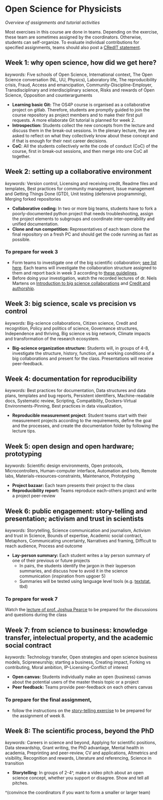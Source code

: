 # Open Science for Physicists
*Overview of assignments and tutorial activities*

Most exercises in this course are done in teams. Depending on the exercise, these team are sometimes assigned by the coordinators. Otherwise, students can self-organize. To evaluate individual contributions for specified assignments, teams should also post a [CRedIT statement](https://doi.org/10.1002/leap.1210).

## Week 1: why open science, how did we get here?  
*keywords:* Five schools of Open Science, International context,  The Open Science conversation (NL, UU, Physics), Laboratory life, The reproducibility crisis, Fraud, Access and emancipation, Community-Discipline-Employer, Transdisciplinary and interdisciplinary science, Risks and rewards of Open Science, Opposition and counterarguments

+ **Learning basic Git:** The OS4P course is organised as a collaborative project on gitlab. Therefore, students are promptly guided to join the course repository as project members and to make their first pull requests. A more ellaborate Git tutorial is planned for week 2. 
+ **Introspection:** Students collect the new concepts from the lecture and discuss them in the break-out sessions. In the plenary lecture, they are asked to reflect on what they collectively know about these concept and if that is enough for their next career decisions.
+ **CoC**: All the students collectively write the code of conduct (CoC) of the course, first in break-out sessions, and then merge into one CoC all together.

## Week 2: setting up a collaborative environment
*keywords:* Version control, Licensing and receiving credit, Readme files and templates, Best practices for community management, Issue management and Getting Things Done (GTD), Unit testing (defensive programming), Merging forked repositories 

+ **Collaborative coding:** In two or more big teams, students have to fork a poorly-documented python project that needs troubleshooting, assign the project elements to subgroups and coordinate inter-operability and unified documentation.
+ **Clone and run competition:** Representatives of each team clone the final repository on a fresh PC and should get the code running as fast as possible.

### To prepare for week 3

+ Form teams to investigate one of the big scientific collaboration; [see list here](CourseDevelopment/Week3/Lecture3.md#list-of-projects-to-investigate).  Each teams will investigate the collaboration structure assigned to them and report back in week 3 according to [these guidelines](CourseDevelopment/Week3/bigcollab_report_MAKECOPY.md).
+ Before doing your investigation, watch the recorded lectures of dr. Niels Martens on [Introduction to big science collaborations](https://www.youtube.com/watch?v=M1giIxeLuIg) and [Credit and authorship](https://www.youtube.com/watch?v=DRt1uTytWf8).

## Week 3: big science, scale vs precision vs control
*keywords:* Big-science collaborations, Citizen science, Credit and recognition, Policy and politics of science, Governance structures, Independence and thriving, Big science vs big network, Climate impacts and transformation of the research ecosystem.

+ **Big-science organization structure:** Students will, in groups of 4-8, investigate the structure, history, function, and working conditions of a big collaborations and present for the class. Presentations will receive peer-feedback.

## Week 4: documentation for reproducibility
*keywords:* Best practices for documentation, Data structures and data plans, templates and bug reports, Persistent identifiers, Machine-readable docs, Systematic review, Scripting, Compatibility, Dockers-Virtual Environments-Pinning, Best practices in data visualization, 

+ **Reproducible measurement project**: Student teams start with their measurement projects according to the requirements, define the goal and the processes, and create the documentation folder by following the lecture tips.

## Week 5: open design and open hardware; prototyping
*keywords:* Scientific design environments, Open protocols, Microcontrollers, Human-computer interface, Automation and bots, Remote labs, Materials-resources-constraints, Maintenance, Prototyping

+ **Project bazaar:** Each team presents their project to the class
+ **Reproducibility report:** Teams reproduce each-others project and write a project peer-review 

## Week 6: public engagement: story-telling and presentation; activism and trust in scientists
*keywords:* Storytelling, Science communication and journalism, Activism and trust in Science, Bounds of expertise, Academic social contract, Metaphors, Communicating uncertainty, Narratives and framing, Difficult to reach audience, Process and outcome

+ **Lay-person summary:** Each student writes a lay person summary of one of their previous or future projects
    + In pairs, the students identify the jargon in their layperson summaries, and discuss how to avoid it in the science communication (inspiration from upgoer 5)
    + Summaries will be tested using language level tools (e.g. [textstat](https://github.com/textstat/textstat), tbd)

### To prepare for week 7
Watch the [lecture of prof. Joshua Pearce](https://uwoca-my.sharepoint.com/:v:/g/personal/jpearc26_uwo_ca/EXHKiseU0ExGjcIuwGHwZUYBfB5tD74PdjOI_ba428V4bw) to be prepared for the discussions and questions during the class

## Week 7: from science to business: knowledge transfer, intelectual property, and the academic social contract
*keywords:* Technology transfer, Open strategies and open science business models, Scipreneurship; starting a business, Creating impact, Forking vs contributing, Moral ambition, IP-Licensing-Conflict of interest

+ **Open canvas:** Students individually make an open (business) canvas about the potential users of the master thesis topic or a project
+ **Peer feedback:** Teams provide peer-feedback on each others canvas

### To prepare for the final assignment,
+ follow the instructions on the [story-telling exercise](https://transitionmakers.nl/tool/the-power-of-storytelling/#tabpanel-overview) to be prepared for the assignment of week 8.

## Week 8: The scientific process, beyond the PhD
*keywords:* Careers in science and beyond, Applying for scientific positions, Data stewardship, Grant writing, the PhD advantage, Mental health in academia, Preprinting and peer-review,  CV and applications, Altmetrics and visibility, Recognition and rewards, Literature and referencing, Science in transition

+ **Storytelling**: In groups of 2-4^, make a video pitch about an open science concept, whether you support or disagree. Show and tell all pitches. 

^(convince the coordinators if you want to form a smaller or larger team)
